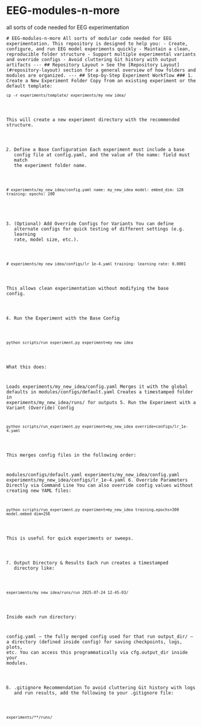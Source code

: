 # EEG-modules-n-more
all sorts of code needed for EEG experimentation

<pre><code># EEG-modules-n-more All sorts of modular code needed for EEG experimentation. This repository is designed to help you: - Create, configure, and run EEG model experiments quickly - Maintain a clean, reproducible folder structure - Support multiple experimental variants and override configs - Avoid cluttering Git history with output artifacts --- ## Repository Layout &gt; See the [Repository Layout](#repository-layout) section for a general overview of how folders and modules are organized. --- ## Step-by-Step Experiment Workflow ### 1. Create a New Experiment Folder Copy from an existing experiment or the default template: <pre><code>cp -r experiments/template/ experiments/my_new_idea/</code></pre>
This will create a new experiment directory with the recommended structure.

2. Define a Base Configuration
Each experiment must include a base config file at config.yaml, and the value of the name: field must match the experiment folder name.

<pre><code># experiments/my_new_idea/config.yaml name: my_new_idea model: embed_dim: 128 training: epochs: 200 </code></pre>
3. (Optional) Add Override Configs for Variants
You can define alternate configs for quick testing of different settings (e.g. learning rate, model size, etc.).

<pre><code># experiments/my_new_idea/configs/lr_1e-4.yaml training: learning_rate: 0.0001 </code></pre>
This allows clean experimentation without modifying the base config.

4. Run the Experiment with the Base Config
<pre><code>python scripts/run_experiment.py experiment=my_new_idea</code></pre>
What this does:

Loads experiments/my_new_idea/config.yaml
Merges it with the global defaults in modules/configs/default.yaml
Creates a timestamped folder in experiments/my_new_idea/runs/ for outputs
5. Run the Experiment with a Variant (Override) Config
<pre><code>python scripts/run_experiment.py experiment=my_new_idea override=configs/lr_1e-4.yaml</code></pre>
This merges config files in the following order:

modules/configs/default.yaml
experiments/my_new_idea/config.yaml
experiments/my_new_idea/configs/lr_1e-4.yaml
6. Override Parameters Directly via Command Line
You can also override config values without creating new YAML files:

<pre><code>python scripts/run_experiment.py experiment=my_new_idea training.epochs=300 model.embed_dim=256</code></pre>
This is useful for quick experiments or sweeps.

7. Output Directory & Results
Each run creates a timestamped directory like:

<pre><code>experiments/my_new_idea/runs/run_2025-07-24_12-45-03/</code></pre>
Inside each run directory:

config.yaml — the fully merged config used for that run
output_dir/ — a directory (defined inside config) for saving checkpoints, logs, plots, etc.
You can access this programmatically via cfg.output_dir inside your modules.

8. .gitignore Recommendation
To avoid cluttering Git history with logs and run results, add the following to your .gitignore file:

<pre><code>experiments/**/runs/</code></pre>